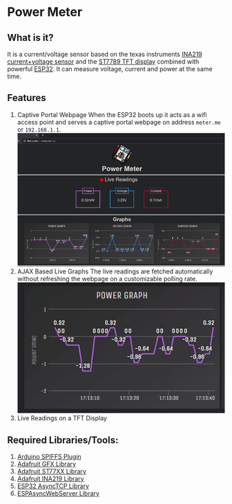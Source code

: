 # Power Meter

## What is it?

It is a current/voltage sensor based on the texas instruments [INA219 current+voltage sensor](https://www.ti.com/product/INA219) and the [ST7789 TFT display](https://www.adafruit.com/product/3787) combined with powerful [ESP32](https://www.espressif.com/en/products/socs/esp32/overview). It can measure voltage, current and power at the same time.

## Features

1. Captive Portal Webpage
   When the ESP32 boots up it acts as a wifi access point and serves a captive portal webpage on address `meter.me` or `192.168.1.1`.
   ![1](https://raw.githubusercontent.com/shreyask21/powermeter/master/img/webpage.png)
2. AJAX Based Live Graphs
   The live readings are fetched automatically without refreshing the webpage on a customizable polling rate.
   ![2](https://raw.githubusercontent.com/shreyask21/powermeter/master/img/graph.gif)
3. Live Readings on a TFT Display

## Required Libraries/Tools:

1. [Arduino SPIFFS Plugin](https://github.com/me-no-dev/arduino-esp32fs-plugin)
2. [Adafruit GFX Library](https://github.com/adafruit/Adafruit-GFX-Library)
3. [Adafruit ST77XX Library](https://github.com/adafruit/Adafruit-ST7735-Library)
4. [Adafruit INA219 Library](https://github.com/adafruit/Adafruit_INA219)
5. [ESP32 AsyncTCP Library](https://github.com/me-no-dev/AsyncTCP)
6. [ESPAsyncWebServer Library](https://github.com/me-no-dev/ESPAsyncWebServer)
